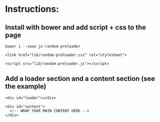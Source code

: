 # Instructions:

## Install with bower and add script + css to the page

`bower i --save js-random-preloader`

`<link href="lib/random-preloader.css" rel="stylesheet">`

`<script src="lib/random-preloader.js"></script>`

## Add a loader section and a content section (see the example)

`<div id="loader"></div>`

```
<div id="content">
  <!-- WRAP YOUR MAIN CONTENT HERE -->
</div>
```
